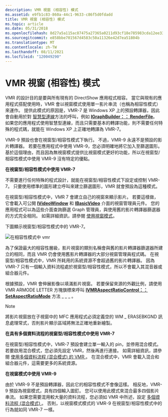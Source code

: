 ```yaml
---
description: VMR 視窗 (相容性) 模式
ms.assetid: e9fb1c83-860a-44c1-9633-c86f5d0fdadd
title: VMR 視窗 (相容性) 模式
ms.topic: article
ms.date: 05/31/2018
ms.openlocfilehash: 8d27a5a115ac87475a27365a0211d93cf18e785983cda12ee338e73b24fb0f77
ms.sourcegitcommit: e858bbe701567d4583c50a11326e42d7ea51804b
ms.translationtype: MT
ms.contentlocale: zh-TW
ms.lasthandoff: 08/11/2021
ms.locfileid: "120049290"
---
```

# <a name="vmr-windowed-compatibility-mode"></a>VMR 視窗 (相容性) 模式

VMR 的設計目的是要與所有現有的 DirectShow 應用程式相容。 當它與現有的應用程式搭配使用時，VMR 會以視窗模式使用單一影片串流（也稱為相容性模式）來運作。 提供此模式的原因是，VMR-7 是 Windows XP 上的預設轉譯器，因此會自動用於對 [智慧型連線](intelligent-connect.md)方法的呼叫，例如 [**IGraphBuilder：： RenderFile**](/windows/desktop/api/Strmif/nf-strmif-igraphbuilder-renderfile)。 如果您的應用程式使用智慧型連線，而且只需要基本的轉譯功能，則不需要任何特殊的程式碼，就能在 Windows XP 上正確地轉譯為 VMR-7。

VMR-9 預設也會在視窗型/相容性模式下執行。 不過，VMR-9 永遠不是預設的影片轉譯器。 若要在應用程式中使用 VMR-9，您必須明確地將它加入至篩選圖形。 基於這個理由，而且因為無視窗模式提供比視窗模式更好的功能，所以在視窗型/相容性模式中使用 VMR-9 沒有特定的優點。

**在視窗型/相容性模式中使用 VMR-7**

不需要進行任何特殊的程式設計，就能在視窗型/相容性模式下設定或控制 VMR-7。 只要使用標準的圖形建立呼叫來建立篩選圖形，VMR 就會預設為這種模式。

在視窗型/相容性模式中，VMR 7 會建立自己的視窗來顯示影片。 若要這樣做，它會載入可公開 [**IVideoWindow**](/windows/desktop/api/Control/nn-control-ivideowindow) 和 [**IBasicVideo**](/windows/desktop/api/Control/nn-control-ibasicvideo) 介面的視窗管理員元件。 您的應用程式可以為這些介面查詢篩選 Graph 管理員，與使用舊的影片轉譯器篩選器的方式完全相同。 如需詳細資訊，請參閱 [使用視窗模式](using-windowed-mode.md)。

下圖顯示視窗型/相容性模式中的 VMR-7。

![在相容性模式中 vmr](images/vmr-compat-mode.png)

為了保證最大的相容性層級，影片視窗的類別名稱會與舊的影片轉譯器篩選器所建立的相同，而且 VMR 仍會使用舊影片轉譯器的大部分視窗管理員程式碼。 在視窗型/相容性模式中，VMR 所耗用的系統資源不會超過舊的影片轉譯器。 因為 VMR-7 只有一個輸入資料流程處於視窗型/相容性模式，所以不會載入其混音器或組合器元件。

根據預設，VMR 會伸展影像以填滿影片視窗。 若要保留來源的外觀比例，請使用 VMR ARMODE LETTER 方塊旗標來呼叫 [**IVMRAspectRatioControl：： SetAspectRatioMode**](/windows/desktop/api/Strmif/nf-strmif-ivmraspectratiocontrol-setaspectratiomode) 方法 \_ \_ \_ 。

> [!Note]  
> 將影片視窗放在子視窗中的 MFC 應用程式必須定義空的 WM \_ ERASEBKGND 訊息處理常式，否則影片顯示區域將無法正確地重新繪製。

 

**在具有多個資料流程的視窗型/相容性模式中使用 VMR-7**

在視窗型/相容性模式中，VMR-7 預設會建立單一輸入的 pin，並停用混合模式。 若要啟用混合模式，您必須先設定 VMR，然後再進行連接。 如需詳細資訊，請參閱 [使用多個資料流程 (混合模式) 的 VMR ](vmr-with-multiple-streams--mixing-mode.md)。 在混合模式中，VMR 會載入混合和組合器元件，這需要更多的系統資源。

**在視窗模式中使用 VMR-9**

由於 VMR-9 不是預設轉譯器，因此它的相容性模式不會像這樣。 相反地，VMR-9 預設為視窗模式，具有四個輸入圖釘。 您可以使用此模式來混合最多四個影片串流。 如果您需要混用較大量的資料流程，您必須如 VMR 中所述，設定 [多個資料流程 (混合模式) ](vmr-with-multiple-streams--mixing-mode.md)。 否則，以視窗模式模式的 VMR-9 在視窗型/相容性模式中的行為就如同 VMR-7 一樣。

 

 



